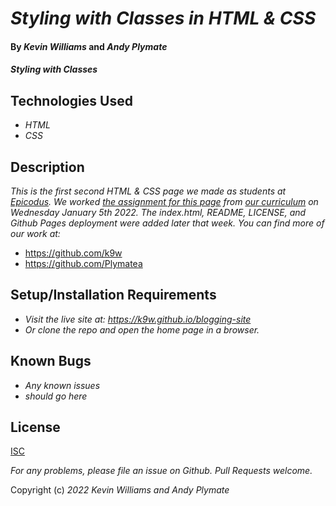 # _Styling with Classes in HTML & CSS_

#### By _**Kevin Williams**_ and _**Andy Plymate**_

#### _Styling with Classes_

## Technologies Used

* _HTML_
* _CSS_

## Description

_This is the first second HTML & CSS page we made as students at
[Epicodus](https://epicodus.com). We worked [the assignment for this
page](https://www.learnhowtoprogram.com/introduction-to-programming/git-html-and-css/practice-styling-with-classes)
from [our curriculum](https://learnhowtoprogram.com) on Wednesday
January 5th 2022. The index.html, README, LICENSE, and Github Pages
deployment were added later that week. You can find more of our work
at:_

* https://github.com/k9w
* https://github.com/Plymatea

## Setup/Installation Requirements

* _Visit the live site at: https://k9w.github.io/blogging-site_
* _Or clone the repo and open the home page in a browser._


## Known Bugs

* _Any known issues_
* _should go here_

## License

[ISC](https://choosealicense.com/licenses/isc)

_For any problems, please file an issue on Github. Pull Requests welcome._

Copyright (c) _2022_ _Kevin Williams and Andy Plymate_
